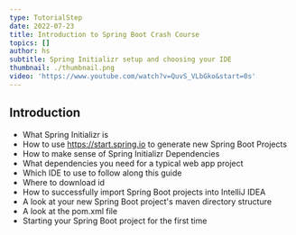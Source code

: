 ```yaml
---
type: TutorialStep
date: 2022-07-23
title: Introduction to Spring Boot Crash Course
topics: []
author: hs
subtitle: Spring Initializr setup and choosing your IDE
thumbnail: ./thumbnail.png
video: 'https://www.youtube.com/watch?v=QuvS_VLbGko&start=0s'
---
```


## Introduction

* What Spring Initializr is
* How to use <https://start.spring.io> to generate new Spring Boot Projects
* How to make sense of Spring Initializr Dependencies
* What dependencies you need for a typical web app project
* Which IDE to use to follow along this guide
* Where to download id
* How to successfully import Spring Boot projects into IntelliJ IDEA
* A look at your new Spring Boot project's maven directory structure
* A look at the pom.xml file
* Starting your Spring Boot project for the first time
